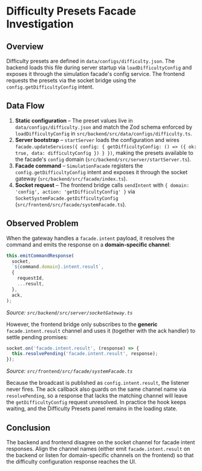 # Difficulty Presets Facade Investigation

## Overview

Difficulty presets are defined in `data/configs/difficulty.json`. The backend loads this file during server startup via `loadDifficultyConfig` and exposes it through the simulation facade's config service. The frontend requests the presets via the socket bridge using the `config.getDifficultyConfig` intent.

## Data Flow

1. **Static configuration** – The preset values live in `data/configs/difficulty.json` and match the Zod schema enforced by `loadDifficultyConfig` in `src/backend/src/data/configs/difficulty.ts`.
2. **Server bootstrap** – `startServer` loads the configuration and wires `facade.updateServices({ config: { getDifficultyConfig: () => ({ ok: true, data: difficultyConfig }) } })`, making the presets available to the facade's `config` domain (`src/backend/src/server/startServer.ts`).
3. **Facade command** – `SimulationFacade` registers the `config.getDifficultyConfig` intent and exposes it through the socket gateway (`src/backend/src/facade/index.ts`).
4. **Socket request** – The frontend bridge calls `sendIntent` with `{ domain: 'config', action: 'getDifficultyConfig' }` via `SocketSystemFacade.getDifficultyConfig` (`src/frontend/src/facade/systemFacade.ts`).

## Observed Problem

When the gateway handles a `facade.intent` payload, it resolves the command and emits the response on a **domain-specific channel**:

```ts
this.emitCommandResponse(
  socket,
  `${command.domain}.intent.result`,
  {
    requestId,
    ...result,
  },
  ack,
);
```

_Source: `src/backend/src/server/socketGateway.ts`_

However, the frontend bridge only subscribes to the **generic** `facade.intent.result` channel and uses it (together with the ack handler) to settle pending promises:

```ts
socket.on('facade.intent.result', (response) => {
  this.resolvePending('facade.intent.result', response);
});
```

_Source: `src/frontend/src/facade/systemFacade.ts`_

Because the broadcast is published as `config.intent.result`, the listener never fires. The ack callback also guards on the same channel name via `resolvePending`, so a response that lacks the matching channel will leave the `getDifficultyConfig` request unresolved. In practice the hook keeps waiting, and the Difficulty Presets panel remains in the loading state.

## Conclusion

The backend and frontend disagree on the socket channel for facade intent responses. Align the channel names (either emit `facade.intent.result` on the backend or listen for domain-specific channels on the frontend) so that the difficulty configuration response reaches the UI.
